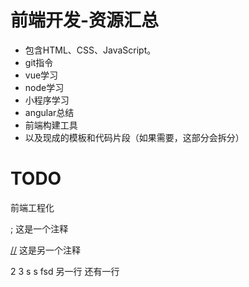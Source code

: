 # 前端开发-资源汇总

-   包含HTML、CSS、JavaScript。
-   git指令
-   vue学习
-   node学习
-   小程序学习
-   angular总结
-   前端构建工具
-   以及现成的模板和代码片段（如果需要，这部分会拆分）

# TODO
前端工程化

; 这是一个注释

<!---
your comment goes here
and here
-->

[//] 这是另一个注释

[//]:
1
2
3
s
s
fsd 
    另一行
    还有一行
